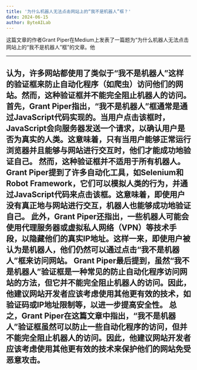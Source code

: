 ```yaml
---
title: '为什么机器人无法点击网站上的“我不是机器人”框？'
date: 2024-06-15
author: ByteAILab
---
```


这篇文章的作者Grant Piper在Medium上发表了一篇题为“为什么机器人无法点击网站上的“我不是机器人”框”的文章。他

---
认为，许多网站都使用了类似于“我不是机器人”这样的验证框来防止自动化程序（如爬虫）访问他们的网站。然而，这种验证框并不能完全阻止机器人的访问。
首先，Grant Piper指出，“我不是机器人”框通常是通过JavaScript代码实现的。当用户点击该框时，JavaScript会向服务器发送一个请求，以确认用户是否为真实的人类。这意味着，只有当用户能够正常运行浏览器并且能够与网站进行交互时，他们才能成功地验证自己。
然而，这种验证框并不适用于所有机器人。Grant Piper提到了许多自动化工具，如Selenium和Robot Framework，它们可以模拟人类的行为，并通过JavaScript代码来点击该框。这意味着，即使用户没有真正地与网站进行交互，机器人也能够成功地验证自己。
此外，Grant Piper还指出，一些机器人可能会使用代理服务器或虚拟私人网络（VPN）等技术手段，以隐藏他们的真实IP地址。这样一来，即使用户被认为是机器人，他们仍然可以通过点击“我不是机器人”框来访问网站。
Grant Piper最后提到，虽然“我不是机器人”验证框是一种常见的防止自动化程序访问网站的方法，但它并不能完全阻止机器人的访问。因此，他建议网站开发者应该考虑使用其他更有效的技术，如验证码或IP地址限制等，以进一步提高安全性。
总之，Grant Piper在这篇文章中指出，“我不是机器人”验证框虽然可以防止一些自动化程序的访问，但并不能完全阻止机器人的访问。因此，他建议网站开发者应该考虑使用其他更有效的技术来保护他们的网站免受恶意攻击。
---

